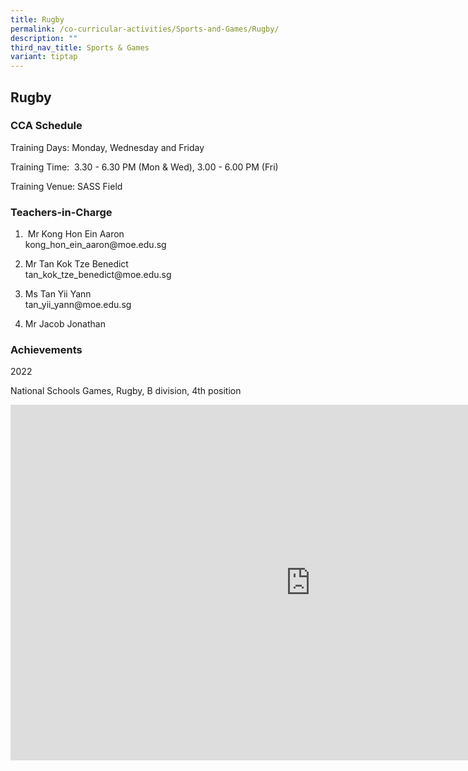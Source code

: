 ```yaml
---
title: Rugby
permalink: /co-curricular-activities/Sports-and-Games/Rugby/
description: ""
third_nav_title: Sports & Games
variant: tiptap
---
```

<h2>Rugby</h2><h3>CCA Schedule</h3><p>Training Days: Monday, Wednesday and Friday</p><p>Training Time: &nbsp;3.30 - 6.30 PM (Mon &amp; Wed), 3.00 - 6.00 PM (Fri)</p><p>Training Venue: SASS Field</p><h3>Teachers-in-Charge</h3><ol><li><p>&nbsp;Mr Kong Hon Ein Aaron <br>kong_hon_ein_aaron@moe.edu.sg</p></li><li><p>Mr Tan Kok Tze Benedict <br>tan_kok_tze_benedict@moe.edu.sg</p></li><li><p>Ms Tan Yii Yann&nbsp; <br>tan_yii_yann@moe.edu.sg</p></li><li><p>Mr Jacob Jonathan &nbsp; &nbsp;</p></li></ol><h3>Achievements</h3><p>2022</p><p>National Schools Games, Rugby, B division, 4th position</p><div class="iframe-wrapper"><iframe height="569" width="960" allowfullscreen="true" frameborder="0" src="https://docs.google.com/presentation/d/e/2PACX-1vS5-Rg4xnqq24dNnIBR4H0wBK505duh0_cHb9sDkLH9gH31Rk9DAjv_h6fx5V10uT9GGf1VPXwGuktP/embed?start=false&amp;loop=false&amp;delayms=3000"></iframe></div><p></p>